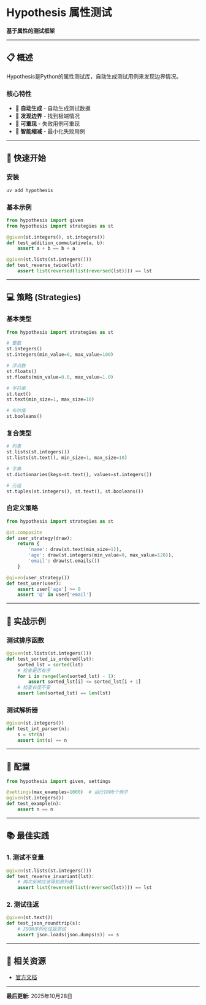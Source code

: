 # Hypothesis 属性测试

**基于属性的测试框架**

---

## 📋 概述

Hypothesis是Python的属性测试库，自动生成测试用例来发现边界情况。

### 核心特性

- 🎲 **自动生成** - 自动生成测试数据
- 🐛 **发现边界** - 找到极端情况
- 🔄 **可重现** - 失败用例可重现
- 🎯 **智能缩减** - 最小化失败用例

---

## 🚀 快速开始

### 安装

```bash
uv add hypothesis
```

### 基本示例

```python
from hypothesis import given
from hypothesis import strategies as st

@given(st.integers(), st.integers())
def test_addition_commutative(a, b):
    assert a + b == b + a

@given(st.lists(st.integers()))
def test_reverse_twice(lst):
    assert list(reversed(list(reversed(lst)))) == lst
```

---

## 💻 策略 (Strategies)

### 基本类型

```python
from hypothesis import strategies as st

# 整数
st.integers()
st.integers(min_value=0, max_value=100)

# 浮点数
st.floats()
st.floats(min_value=0.0, max_value=1.0)

# 字符串
st.text()
st.text(min_size=1, max_size=10)

# 布尔值
st.booleans()
```

### 复合类型

```python
# 列表
st.lists(st.integers())
st.lists(st.text(), min_size=1, max_size=10)

# 字典
st.dictionaries(keys=st.text(), values=st.integers())

# 元组
st.tuples(st.integers(), st.text(), st.booleans())
```

### 自定义策略

```python
from hypothesis import strategies as st

@st.composite
def user_strategy(draw):
    return {
        'name': draw(st.text(min_size=1)),
        'age': draw(st.integers(min_value=0, max_value=120)),
        'email': draw(st.emails())
    }

@given(user_strategy())
def test_user(user):
    assert user['age'] >= 0
    assert '@' in user['email']
```

---

## 🎯 实战示例

### 测试排序函数

```python
@given(st.lists(st.integers()))
def test_sorted_is_ordered(lst):
    sorted_lst = sorted(lst)
    # 检查是否有序
    for i in range(len(sorted_lst) - 1):
        assert sorted_lst[i] <= sorted_lst[i + 1]
    # 检查长度不变
    assert len(sorted_lst) == len(lst)
```

### 测试解析器

```python
@given(st.integers())
def test_int_parser(n):
    s = str(n)
    assert int(s) == n
```

---

## 🔧 配置

```python
from hypothesis import given, settings

@settings(max_examples=1000)  # 运行1000个例子
@given(st.integers())
def test_example(n):
    assert n == n
```

---

## 📚 最佳实践

### 1. 测试不变量

```python
@given(st.lists(st.integers()))
def test_reverse_invariant(lst):
    # 两次反转应该得到原列表
    assert list(reversed(list(reversed(lst)))) == lst
```

### 2. 测试往返

```python
@given(st.text())
def test_json_roundtrip(s):
    # JSON序列化往返测试
    assert json.loads(json.dumps(s)) == s
```

---

## 🔗 相关资源

- [官方文档](https://hypothesis.readthedocs.io/)

---

**最后更新**: 2025年10月28日

